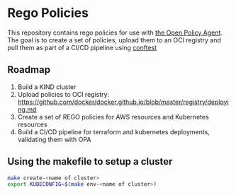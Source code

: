 # Rego Policies

This repository contains rego policies for use with [the Open Policy Agent](https://www.openpolicyagent.org/). The goal is to create a set of policies, upload them to an OCI registry and pull them as part of a CI/CD pipeline using [conftest](https://github.com/instrumenta/conftest)

## Roadmap

1. Build a KIND cluster
2. Upload policies to OCI registry: https://github.com/docker/docker.github.io/blob/master/registry/deploying.md
3. Create a set of REGO policies for AWS resources and Kubernetes resources
4. Build a CI/CD pipeline for terraform and kubernetes deployments, validating them with OPA

## Using the makefile to setup a cluster

```bash
make create-<name of cluster>
export KUBECONFIG=$(make env-<name of cluster>)
```
